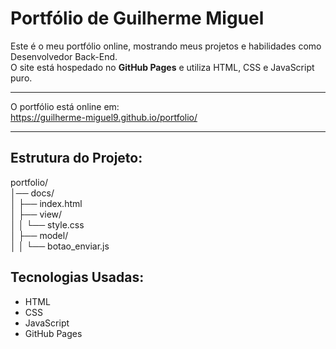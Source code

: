 # Portfólio de Guilherme Miguel

Este é o meu portfólio online, mostrando meus projetos e habilidades como Desenvolvedor Back-End.  
O site está hospedado no **GitHub Pages** e utiliza HTML, CSS e JavaScript puro.

---

O portfólio está online em:  
https://guilherme-miguel9.github.io/portfolio/

---

## Estrutura do Projeto:

portfolio/ <br>
│── docs/ <br>
  │ ├── index.html <br>
│ ├── view/ <br>
  │ │ └── style.css <br>
│ ├── model/ <br>
  │ │ └── botao_enviar.js <br>

## Tecnologias Usadas:
- HTML
- CSS
- JavaScript
- GitHub Pages
